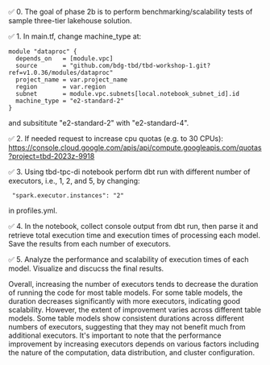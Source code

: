 ✅ 0. The goal of phase 2b is to perform benchmarking/scalability tests of sample three-tier lakehouse solution.

✅ 1. In main.tf, change machine_type at:

```
module "dataproc" {
  depends_on   = [module.vpc]
  source       = "github.com/bdg-tbd/tbd-workshop-1.git?ref=v1.0.36/modules/dataproc"
  project_name = var.project_name
  region       = var.region
  subnet       = module.vpc.subnets[local.notebook_subnet_id].id
  machine_type = "e2-standard-2"
}
```

and subsititute "e2-standard-2" with "e2-standard-4".

✅ 2. If needed request to increase cpu quotas (e.g. to 30 CPUs): 
https://console.cloud.google.com/apis/api/compute.googleapis.com/quotas?project=tbd-2023z-9918

✅ 3. Using tbd-tpc-di notebook perform dbt run with different number of executors, i.e., 1, 2, and 5, by changing:
```
 "spark.executor.instances": "2"
```

in profiles.yml.

✅ 4. In the notebook, collect console output from dbt run, then parse it and retrieve total execution time and execution times of processing each model. Save the results from each number of executors. 

✅ 5. Analyze the performance and scalability of execution times of each model. Visualize and discucss the final results.

Overall, increasing the number of executors tends to decrease the duration of running the code for most table models.
For some table models, the duration decreases significantly with more executors, indicating good scalability.
However, the extent of improvement varies across different table models.
Some table models show consistent durations across different numbers of executors, suggesting that they may not benefit much from additional executors.
It's important to note that the performance improvement by increasing executors depends on various factors including the nature of the computation, data distribution, and cluster configuration.
   
